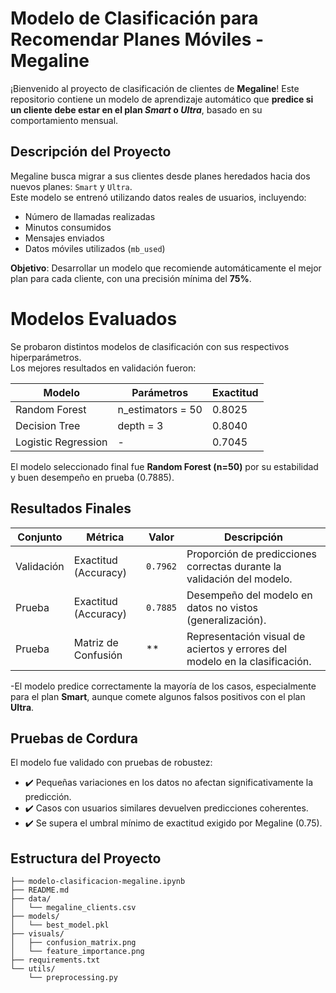 # Modelo de Clasificación para Recomendar Planes Móviles - Megaline

¡Bienvenido al proyecto de clasificación de clientes de **Megaline**! 
Este repositorio contiene un modelo de aprendizaje automático que **predice si un cliente debe estar en el plan _Smart_ o _Ultra_**, basado en su comportamiento mensual.

## Descripción del Proyecto

Megaline busca migrar a sus clientes desde planes heredados hacia dos nuevos planes: `Smart` y `Ultra`.  
Este modelo se entrenó utilizando datos reales de usuarios, incluyendo:

- Número de llamadas realizadas
- Minutos consumidos
- Mensajes enviados
- Datos móviles utilizados (`mb_used`)

**Objetivo**: Desarrollar un modelo que recomiende automáticamente el mejor plan para cada cliente, con una precisión mínima del **75%**.

# Modelos Evaluados

Se probaron distintos modelos de clasificación con sus respectivos hiperparámetros.  
Los mejores resultados en validación fueron:

| Modelo                   | Parámetros        | Exactitud |
|--------------------------|-------------------|-----------|
| Random Forest            | n_estimators = 50 | 0.8025    |
| Decision Tree            | depth = 3         | 0.8040    |
| Logistic Regression      | -                 | 0.7045    |

El modelo seleccionado final fue **Random Forest (n=50)** por su estabilidad y buen desempeño en prueba (0.7885).

## Resultados Finales

| Conjunto   | Métrica              | Valor                                             | Descripción                                                                 |
| ---------- | -------------------- | ------------------------------------------------- | --------------------------------------------------------------------------- |
| Validación | Exactitud (Accuracy) | `0.7962`                                          | Proporción de predicciones correctas durante la validación del modelo.      |
| Prueba     | Exactitud (Accuracy) | `0.7885`                                          | Desempeño del modelo en datos no vistos (generalización).                   |
| Prueba     | Matriz de Confusión  | **                                                | Representación visual de aciertos y errores del modelo en la clasificación. |


-El modelo predice correctamente la mayoría de los casos, especialmente para el plan **Smart**, aunque comete algunos falsos positivos con el plan **Ultra**.

## Pruebas de Cordura

El modelo fue validado con pruebas de robustez:

- ✔️ Pequeñas variaciones en los datos no afectan significativamente la predicción.
- ✔️ Casos con usuarios similares devuelven predicciones coherentes.
- ✔️ Se supera el umbral mínimo de exactitud exigido por Megaline (0.75).

## Estructura del Proyecto


```
├── modelo-clasificacion-megaline.ipynb
├── README.md
├── data/
│   └── megaline_clients.csv
├── models/
│   └── best_model.pkl
├── visuals/
│   ├── confusion_matrix.png
│   └── feature_importance.png
├── requirements.txt
└── utils/
    └── preprocessing.py
